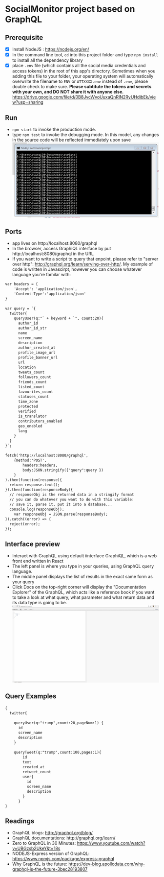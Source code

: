 # SocialMonitor project based on GraphQL

## Prerequisite
- [x] Install NodeJS : https://nodejs.org/en/
- [x] In the command line tool, ```cd``` into this project folder and type ```npm install``` to install all the dependency library
- [x] place ```.env``` file (which contains all the social media credentials and access tokens) in the root of this app's directory. Sometimes when you adding this file to your folder, your operating system will automatically overwrite the filename to ```ENV``` or ```ATTXXXX.env``` instead of ```.env```, please double check to make sure. __Please subtitute the tokens and secrets with your own, and DO NOT share it with anyone else.__ https://drive.google.com/file/d/0B8JvcWvoUuxaQnRIN2RyUHdibEk/view?usp=sharing

## Run
- ```npm start``` to invoke the production mode.
- type ```npm test``` to invoke the debugging mode. In this model, any changes in the source code will be reflected immediately upon save
![gif](prerequisite.gif)

## Ports
- app lives on http://localhost:8080/graphql
- In the browser, access GraphiQL interface by put http://localhost:8080/graphql in the URL
- If you want to write a script to query that enpoint, please refer to "server over http": http://graphql.org/learn/serving-over-http/. My example of code is written in Javascirpt, however you can choose whatever language you're familar with: 
```
var headers = { 
	'Accept': 'application/json',
	'Content-Type':'application/json'
} 

var query = `{
  twitter{
	queryUser(q:"` + keyword + `", count:20){
	  author_id
	  author_id_str
	  name
	  screen_name
	  description
	  author_created_at
	  profile_image_url
	  profile_banner_url
	  url
	  location
	  tweets_count
	  followers_count
	  friends_count
	  listed_count
	  favourites_count
	  statuses_count
	  time_zone
	  protected
	  verified
	  is_translator
	  contributors_enabled
	  geo_enabled
	  lang
	}
  }
}`;

fetch('http://localhost:8080/graphql',
	{method:'POST',
		headers:headers,
		body:JSON.stringify({"query":query })
	}
).then(function(response){
  return response.text();
}).then(function(responseBody){
  // responseObj is the returned data in a stringify format
  // you can do whatever you want to do with this variable: 
  // save it, parse it, put it into a database...
  console.log(responseObj);
	var responseObj = JSON.parse(responseBody);		
}).catch((error) => {
  reject(error);
});
```

## Interface preview
- Interact with GraphQL using default iinterface GraphiQL, which is a web front end written in React
- The left panel is where you type in your queries, using GraphQL query language. 
- The middle panel displays the list of results in the exact same form as your query
- Click Docs on the top-right corner will display the "Documentation Explorer" of the GraphQL, which acts like a reference book if you want to take a look at what query, what parameter and what return data and its data type is going to be.
![gif](interface.gif)

## Query Examples
```
{
  twitter{
    
    queryUser(q:"trump",count:20,pageNum:1) {
      id
      screen_name
      description
    }
    
    queryTweet(q:"trump",count:100,pages:1){
        id
        text
        created_at
        retweet_count
        user{
          id
          screen_name
          description
        }
      }
}
```

## Readings
- GraphQL blogs: http://graphql.org/blog/
- GraphQL documentations: http://graphql.org/learn/
- Zero to GraphQL in 30 Minutes: https://www.youtube.com/watch?v=UBGzsb2UkeY&t=18s
- NODEJS-Express version of GraphQL: https://www.npmjs.com/package/express-graphql
- Why GraphQL is the future: https://dev-blog.apollodata.com/why-graphql-is-the-future-3bec28193807

